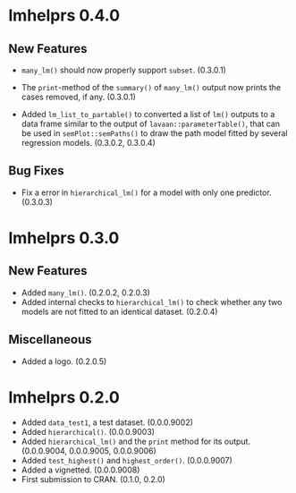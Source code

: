 # lmhelprs 0.4.0

## New Features

- `many_lm()` should now properly
  support `subset`. (0.3.0.1)

- The `print`-method of the `summary()`
  of `many_lm()` output now prints
  the cases removed, if any. (0.3.0.1)

- Added `lm_list_to_partable()` to
  converted a list of `lm()` outputs
  to a data frame similar to the output
  of `lavaan::parameterTable()`, that
  can be used in `semPlot::semPaths()`
  to draw the path model fitted by
  several regression models.
  (0.3.0.2, 0.3.0.4)

## Bug Fixes

- Fix a error in `hierarchical_lm()`
  for a model with only one predictor.
  (0.3.0.3)

# lmhelprs 0.3.0

## New Features

- Added `many_lm()`. (0.2.0.2, 0.2.0.3)
- Added internal checks to `hierarchical_lm()`
  to check whether any two models are
  not fitted to an identical dataset.
  (0.2.0.4)

## Miscellaneous

- Added a logo. (0.2.0.5)

# lmhelprs 0.2.0

- Added `data_test1`, a test dataset. (0.0.0.9002)
- Added `hierarchical()`. (0.0.0.9003)
- Added `hierarchical_lm()` and the
  `print` method for its output. (0.0.0.9004, 0.0.0.9005, 0.0.0.9006)
- Added `test_highest()` and
  `highest_order()`. (0.0.0.9007)
- Added a vignetted. (0.0.0.9008)
- First submission to CRAN. (0.1.0, 0.2.0)
